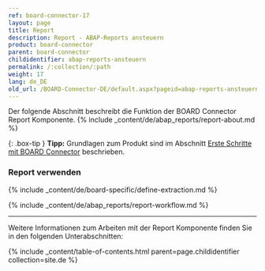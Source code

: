 ```yaml
---
ref: board-connector-17
layout: page
title: Report 
description: Report - ABAP-Reports ansteuern
product: board-connector
parent: board-connector
childidentifier: abap-reports-ansteuern
permalink: /:collection/:path
weight: 17
lang: de_DE
old_url: /BOARD-Connector-DE/default.aspx?pageid=abap-reports-ansteuern
---
```

Der folgende Abschnitt beschreibt die Funktion der BOARD Connector Report Komponente.
{% include _content/de/abap_reports/report-about.md %}

{: .box-tip }
**Tipp:** Grundlagen zum Produkt sind im Abschnitt [Erste Schritte mit BOARD Connector](./erste-schritte) beschrieben.

### Report verwenden
{% include _content/de/board-specific/define-extraction.md %}

{% include _content/de/abap_reports/report-workflow.md %}

---
Weitere Informationen zum Arbeiten mit der Report Komponente finden Sie in den folgenden Unterabschnitten:

{% include _content/table-of-contents.html parent=page.childidentifier collection=site.de %}
